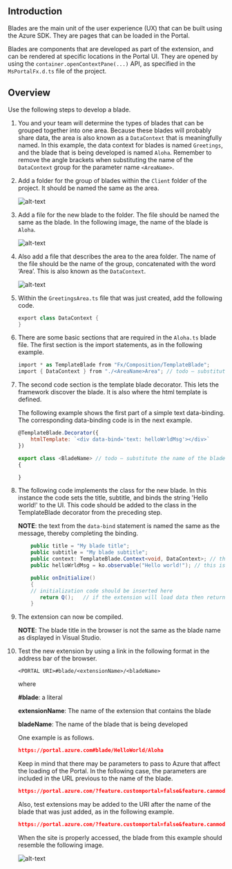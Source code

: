 
<a name="introduction"></a>
## Introduction
 
Blades are the main unit of the user experience (UX) that can be built using the Azure SDK. They are pages that can be loaded in the Portal.

Blades are components that are developed as part of the extension, and can be rendered at specific locations in the Portal UI. They are opened by using the `container.openContextPane(...)` API, as specified in the `MsPortalFx.d.ts` file of the project.

<a name="overview"></a>
## Overview

Use the following steps to develop a blade.

1. You and your team will determine the types of blades that can be grouped together into one area.  Because these blades will probably share data, the area is also known as a `DataContext` that is meaningfully named.  In this example, the data context for blades is named `Greetings`, and the blade that is being developed is named `Aloha`. Remember to remove the angle brackets when substituting the name of the `DataContext` group for the parameter name `<AreaName>`.

1. Add a folder for the group of blades within the `Client` folder of the project. It should be named the same as the area.

    ![alt-text](../media/portalfx-extensions-helloWorld/areaFolder.png "Area Folder")

1. Add a file for the new blade to the folder. The file should be named the same as the blade. In the following image, the name of the blade is `Aloha`.

    ![alt-text](../media/portalfx-extensions-helloWorld/areaBladeFile.png "New Blade in Folder")

1. Also add a file that describes the area to the area folder.  The name of the file should be the name of the group, concatenated with the word ‘Area’. This is also known as the  `DataContext`.

    ![alt-text](../media/portalfx-extensions-helloWorld/areaGroupFile.png "GreetingsArea describes the area or datacontext")

1. Within the `GreetingsArea.ts` file that was just created, add the following code.

    ```cs
    export class DataContext {
    }
    ```

1. There are some basic sections that are required in the `Aloha.ts` blade file.  The first section  is the import statements, as in the following example.

    ```cs
    import * as TemplateBlade from "Fx/Composition/TemplateBlade";
    import { DataContext } from "./<AreaName>Area"; // todo – substitute the name of the area, and remove the angle brackets 
    ```

1.	The second code section  is the template blade decorator. This lets the framework discover the blade. It is also where the html template is defined.

    The following  example shows the first part of a simple text data-binding. The corresponding data-binding code is in the next example.

    ```js
    @TemplateBlade.Decorator({
        htmlTemplate: `<div data-bind='text: helloWrldMsg'></div>`
    })

    export class <BladeName> // todo – substitute the name of the blade, and remove the angle brackets 
    {

    }
    ```

1.	The following code implements the class for the new blade. In this instance the code sets the title, subtitle, and binds the string 'Hello world!' to the UI. This code should be added to the class in the TemplateBlade decorator from the preceding step.

    **NOTE**: the text from the `data-bind` statement is named the same as the message, thereby completing the binding.

    ```cs
        public title = "My blade title";
        public subtitle = "My blade subtitle";
        public context: TemplateBlade.Context<void, DataContext>; // there are useful framework APIs that hang off of here
        public helloWrldMsg = ko.observable("Hello world!"); // this is bound in the div statement in the previous example 

        public onInitialize()
        {
        // initialization code should be inserted here
           return Q();   // if the extension will load data then return a loading promise here
        }
    ```

1.	 The extension can now be compiled.

        **NOTE**:  The blade title in the browser is not the same as the blade name as displayed in Visual Studio.

1.	Test the new extension by using a link in the following format in the address bar of the browser.

    ```
    <PORTAL URI>#blade/<extensionName>/<bladeName>
    ```
  
    where

    **#blade**: a literal

    **extensionName**: The name of the extension that contains the blade

    **bladeName**: The name of the blade that is being developed


    One example is as follows.
    ```json
    https://portal.azure.com#blade/HelloWorld/Aloha 
    ```

    Keep in mind that there may be parameters to pass to Azure that affect the loading of the Portal.  In the following case, the parameters are included in the URL previous to the name of the blade.

    ```json
    https://portal.azure.com/?feature.customportal=false&feature.canmodifyextensions=true#blade/HelloWorld/Aloha
    ```

    Also, test extensions may be added to the URI after the name of the blade that was just added, as in the following example.

    ```json
    https://portal.azure.com/?feature.customportal=false&feature.canmodifyextensions=true#blade/HelloWorld/Aloha?testExtensions={"HelloWorld":"https://localhost:44300/"}
    ```

    When the site is properly accessed, the blade from this example should resemble the following image.

    ![alt-text](../media/portalfx-extensions-helloWorld/helloWorldExtensionAlohaBlade.png "New Extension and blade")

